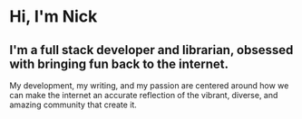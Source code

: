 # Hi, I'm Nick

## I'm a full stack developer and librarian, obsessed with bringing fun back to the internet.

My development, my writing, and my passion are centered around how we can make the internet an accurate reflection of the vibrant, diverse, and amazing community that create it.

<!--
**nick3white/nick3white** is a ✨ _special_ ✨ repository because its `README.md` (this file) appears on your GitHub profile.

Here are some ideas to get you started:

- 🔭 I’m currently working on ...
- 🌱 I’m currently learning ...
- 👯 I’m looking to collaborate on ...
- 🤔 I’m looking for help with ...
- 💬 Ask me about ...
- 📫 How to reach me: ...
- 😄 Pronouns: ...
- ⚡ Fun fact: ...
-->
